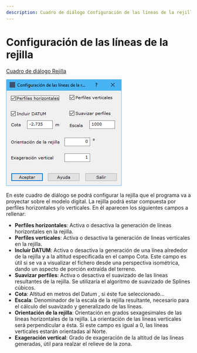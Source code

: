 ```yaml
---
description: Cuadro de diálogo Configuración de las líneas de la rejilla
---
```


# Configuración de las líneas de la rejilla

[Cuadro de diálogo Rejilla](./)

![Cuadro de diálogo Configuración de la rejilla](<../../../.gitbook/assets/image (62).png>)

En este cuadro de diálogo se podrá configurar la rejilla que el programa va a proyectar sobre el modelo digital. La rejilla podrá estar compuesta por perfiles horizontales y/o verticales. En él aparecen los siguientes campos a rellenar:

* **Perfiles horizontales**: Activa o desactiva la generación de líneas horizontales en la rejilla.
* **Perfiles verticales**: Activa o desactiva la generación de líneas verticales en la rejilla.
* **Incluir DATUM**: Activa o desactiva la generación de una línea alrededor de la rejilla y a la altitud especificada en el campo Cota. Este campo es útil si se va a visualizar el fichero desde una perspectiva isométrica, dando un aspecto de porción extraída del terreno.
* **Suavizar perfiles**: Activa o desactiva el suavizado de las líneas resultantes de la rejilla. Se utilizaría el algoritmo de suavizado de Splines cúbicos.
* **Cota**: Altitud en metros del Datum , si éste fue seleccionado...
* **Escala**: Denominador de la escala de la rejilla resultante, necesario para el cálculo del suavizado y generalizado de las líneas.
* **Orientación de la rejilla**: Orientación en grados sexagesimales de las líneas horizontales de la rejilla. La orientación de las líneas verticales será perpendicular a ésta. Si este campo es igual a 0, las líneas verticales estarán orientadas al Norte.
* **Exageración vertical**: Grado de exageración de la altitud de las líneas generadas, útil para realzar el relieve de la zona.
